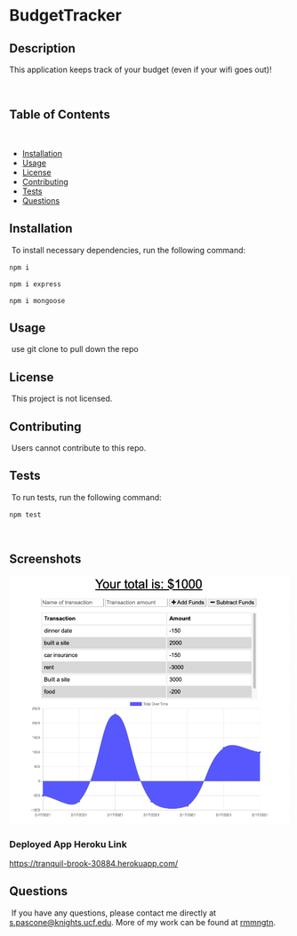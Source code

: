 # BudgetTracker

## Description
This application keeps track of your budget (even if your wifi goes out)!
 
​
## Table of Contents 
​
* [Installation](#installation)
​
* [Usage](#usage)
​
* [License](#license)
​
* [Contributing](#contributing)
​
* [Tests](#tests)
​
* [Questions](#questions)
​
## Installation
​
To install necessary dependencies, run the following command:
​
```
npm i
```
```
npm i express
```
```
npm i mongoose
```


## Usage
​
use git clone to pull down the repo 
​
## License
​
This project is not licensed.
  
## Contributing
​
Users cannot contribute to this repo.
​
## Tests
​
To run tests, run the following command:
​
```
npm test
```
​
## Screenshots

![screenshot1](./budgetScreen.png)


### Deployed App Heroku Link
<https://tranquil-brook-30884.herokuapp.com/>

## Questions
​
If you have any questions, please contact me directly at <s.pascone@knights.ucf.edu>.
More of my work can be found at [rmmngtn](https://github.com/rmmngtn/).
